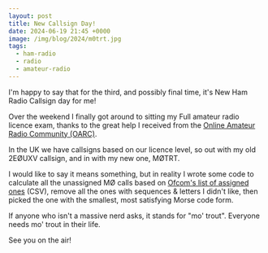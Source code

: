```yaml
---
layout: post
title: New Callsign Day!
date: 2024-06-19 21:45 +0000
image: /img/blog/2024/m0trt.jpg
tags:
  - ham-radio
  - radio
  - amateur-radio
---
```


I'm happy to say that for the third, and possibly final time, it's New Ham Radio Callsign day for me!

Over the weekend I finally got around to sitting my Full amateur radio licence exam, thanks to the great help I received from the [Online Amateur Radio Community (OARC)](https://www.oarc.uk/).

In the UK we have callsigns based on our licence level, so out with my old 2EØUXV callsign, and in with my new one, MØTRT.

I would like to say it means something, but in reality I wrote some code to calculate all the unassigned MØ calls based on [Ofcom's list of assigned ones](https://www.ofcom.org.uk/siteassets/resources/documents/manage-your-licence/amateur/amateur-callsigns.csv) (CSV), remove all the ones with sequences & letters I didn't like, then picked the one with the smallest, most satisfying Morse code form.

If anyone who isn't a massive nerd asks, it stands for "mo' trout". Everyone needs mo' trout in their life.

See you on the air!
